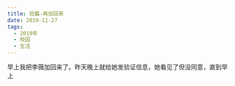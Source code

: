 ```yaml
---
title: 短篇-再加回来
date: 2019-11-27
tags:
  - 2019年
  - 校园
  - 生活
---
```


早上我把李薇加回来了。昨天晚上就给她发验证信息，她看见了但没同意，直到早上